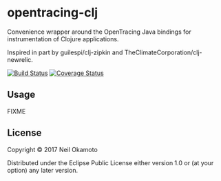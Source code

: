 # opentracing-clj

Convenience wrapper around the OpenTracing Java bindings for
instrumentation of Clojure applications.

Inspired in part by guilespi/clj-zipkin and TheClimateCorporation/clj-newrelic.

[![Build Status](https://travis-ci.org/gonewest818/opentracing-clj.svg?branch=master)](https://travis-ci.org/gonewest818/opentracing-clj)
[![Coverage Status](https://coveralls.io/repos/github/gonewest818/opentracing-clj/badge.svg?branch=master)](https://coveralls.io/github/gonewest818/opentracing-clj?branch=master)


## Usage

FIXME

## License

Copyright © 2017 Neil Okamoto

Distributed under the Eclipse Public License either version 1.0 or (at
your option) any later version.
